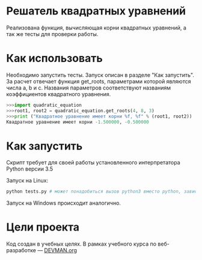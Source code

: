 # Решатель квадратных уравнений

Реализована функция, вычисляющая корни квадратных уравнений, а так же тесты для проверки работы.

# Как использовать

Необходимо запустить тесты. Запуск описан в разделе "Как запустить".
За расчет отвечает функция get_roots, параметрами которой являются числа a, b и с.
Названия параметров соответствуют названиям коэффициентов квадратного уравнения. 

```python
>>>import quadratic_equation
>>>root1, root2 = quadratic_equation.get_roots(4, 8, 3)
>>>print ("Квадратное уравнение имеет корни %f, %f" % (root1, root2))
Квадратное уравнение имеет корни -1.500000, -0.500000
```

# Как запустить

Скрипт требует для своей работы установленного интерпретатора Python версии 3.5

Запуск на Linux:

```bash
python tests.py # может понадобиться вызов python3 вместо python, зависит от настроек операционной системы
```

Запуск на Windows происходит аналогично.

# Цели проекта

Код создан в учебных целях. В рамках учебного курса по веб-разработке ― [DEVMAN.org](https://devman.org)
